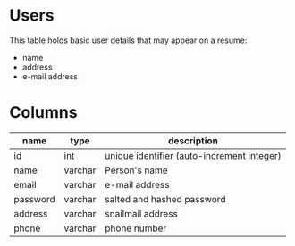 # Users

This table holds basic user details that may appear on a resume:
- name
- address
- e-mail address

# Columns

| name     | type    | description                                |
|----------|---------|--------------------------------------------|
| id       | int     | unique identifier (auto-increment integer) |
| name     | varchar | Person's name                              |
| email    | varchar | e-mail address                             |
| password | varchar | salted and hashed password                 |
| address  | varchar | snailmail address                          |
| phone    | varchar | phone number                               |
